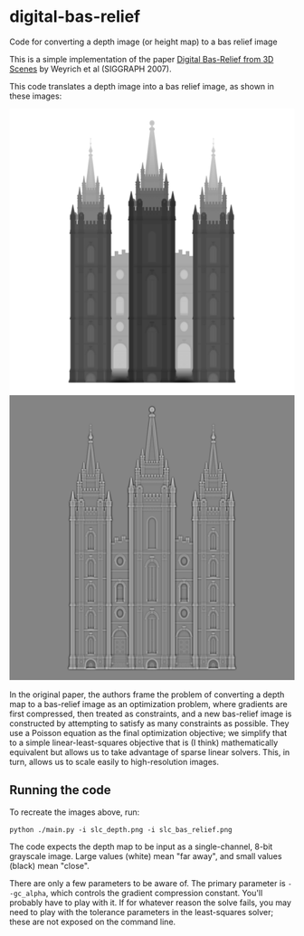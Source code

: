 # digital-bas-relief
Code for converting a depth image (or height map) to a bas relief image

This is a simple implementation of the paper [Digital Bas-Relief from 3D Scenes](https://gfx.cs.princeton.edu/pubs/Weyrich_2007_DBF/relief.pdf) by Weyrich et al (SIGGRAPH 2007).

This code translates a depth image into a bas relief image, as shown in these images:

![A depth image](/slc_depth.png)
![A bas relief image](/slc_bas_relief.png)

In the original paper, the authors frame the problem of converting a depth map to a bas-relief image as an optimization problem, where gradients are first compressed, then treated as constraints, and a new bas-relief image is constructed by attempting to satisfy as many constraints as possible.  They use a Poisson equation as the final optimization objective; we simplify that to a simple linear-least-squares objective that is (I think) mathematically equivalent but allows us to take advantage of sparse linear solvers. This, in turn, allows us to scale easily to high-resolution images.

## Running the code

To recreate the images above, run:
```
python ./main.py -i slc_depth.png -i slc_bas_relief.png                                                                            
```
The code expects the depth map to be input as a single-channel, 8-bit grayscale image.  Large values (white) mean "far away", and small values (black) mean "close".

There are only a few parameters to be aware of.  The primary parameter is `--gc_alpha`, which controls the gradient compression constant. You'll probably have to play with it.  If for whatever reason the solve fails, you may need to play with the tolerance parameters in the least-squares solver; these are not exposed on the command line.
